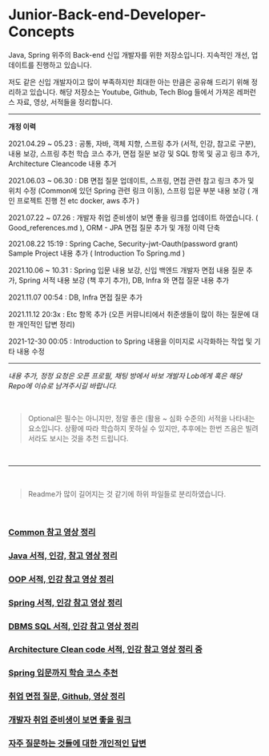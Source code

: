 # Junior-Back-end-Developer-Concepts
Java, Spring 위주의 Back-end 신입 개발자를 위한 저장소입니다. 지속적인 개선, 업데이트를 진행하고 있습니다.

저도 같은 신입 개발자이고 많이 부족하지만 최대한 아는 만큼은 공유해 드리기 위해 정리하고 있습니다. 해당 저장소는 Youtube, Github, Tech Blog 들에서 가져온 레퍼런스 자료, 영상, 서적들을 정리합니다.


---

**개정 이력**

2021.04.29 ~ 05.23 : 공통, 자바, 객체 지향, 스프링 추가 (서적, 인강, 참고로 구분), 내용 보강, 스프링 추천 학습 코스 추가, 면접 질문 보강 및 SQL 항목 및 공고 링크 추가, Architecture Cleancode 내용 추거

2021.06.03 ~ 06.30 : DB 면접 질문 업데이트, 스프링, 면접 관련 참고 링크 추가 및 위치 수정 (Common에 있던 Spring 관련 링크 이동), 스프링 입문 부분 내용 보강 ( 개인 프로젝트 진행 전 etc docker, aws 추가 )

2021.07.22 ~ 07.26 : 개발자 취업 준비생이 보면 좋을 링크를 업데이트 하였습니다. ( Good_references.md ), ORM - JPA 면접 질문 추가 및 개정 이력 단축

2021.08.22 15:19 : Spring Cache, Security-jwt-Oauth(password grant) Sample Project 내용 추가 ( Introduction To Spring.md )

2021.10.06 ~ 10.31 : Spring 입문 내용 보강, 신입 백엔드 개발자 면접 내용 질문 추가, Spring 서적 내용 보강 (책 후기 추가), DB, Infra 와 면접 질문 내용 추가

2021.11.07 00:54 : DB, Infra 면접 질문 추가

2021.11.12 20:3x : Etc 항목 추가 (오픈 커뮤니티에서 취준생들이 많이 하는 질문에 대한 개인적인 답변 정리)

2021-12-30 00:05 : Introduction to Spring 내용을 이미지로 시각화하는 작업 및 기타 내용 수정

---

*내용 추가, 정정 요청은 오픈 프로필, 채팅 방에서 바보 개발자 Lob에게 혹은 해당 Repo에 이슈로 남겨주시길 바랍니다.*

<br/>

> Optional은 필수는 아니지만, 정말 좋은 (활용 ~ 심화 수준의) 서적을 나타내는 요소입니다. 상황에 따라 학습하지 못하실 수 있지만, 추후에는 한번 즈음은 빌려서라도 보시는 것을 추천 드립니다.

<br/>

---

<br/>

> Readme가 많이 길어지는 것 같기에 하위 파일들로 분리하였습니다.

<br/>

### [Common 참고 영상 정리](Common.md)
### [Java 서적, 인강, 참고 영상 정리](Java.md)
### [OOP 서적, 인강 참고 영상 정리](OOP.md)
### [Spring 서적, 인강 참고 영상 정리](Spring.md)
### [DBMS SQL 서적, 인강 참고 영상 정리](DBMS%20SQL.md)
### [Architecture Clean code 서적, 인강 참고 영상 정리 중](Architecture%20Clean%20code.md)
### [Spring 입문까지 학습 코스 추천](Introduction%20To%20Spring.md)
### [취업 면접 질문, Github, 영상 정리](Job%20interview.md)
### [개발자 취업 준비생이 보면 좋을 링크](Good_references.md)
### [자주 질문하는 것들에 대한 개인적인 답변](etc.md)
